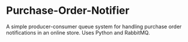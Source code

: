 # Purchase-Order-Notifier
A simple producer-consumer queue system for handling purchase order notifications in an online store. Uses Python and RabbitMQ.
